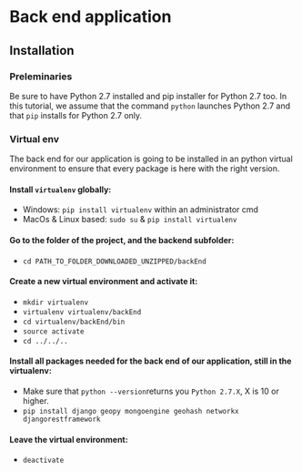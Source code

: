 # Back end application

## Installation

### Preleminaries

Be sure to have Python 2.7 installed and pip installer for Python 2.7 too. In
this tutorial, we assume that the command `python` launches Python 2.7 and that
`pip` installs for Python 2.7 only.

### Virtual env

The back end for our application is going to be installed in an python virtual
environment to ensure that every package is here with the right version.

#### Install `virtualenv` globally:

* Windows: `pip install virtualenv` within an administrator cmd
* MacOs & Linux based: `sudo su` & `pip install virtualenv`

#### Go to the folder of the project, and the backend subfolder:

* `cd PATH_TO_FOLDER_DOWNLOADED_UNZIPPED/backEnd`

#### Create a new virtual environment and activate it:

* `mkdir virtualenv`
* `virtualenv virtualenv/backEnd`
* `cd virtualenv/backEnd/bin`
* `source activate`
* `cd ../../..`

#### Install all packages needed for the back end of our application, still in the virtualenv:

* Make sure that `python --version`returns you `Python 2.7.X`, X is 10 or
  higher.
* `pip install django geopy mongoengine geohash networkx djangorestframework`

#### Leave the virtual environment:

* `deactivate`
